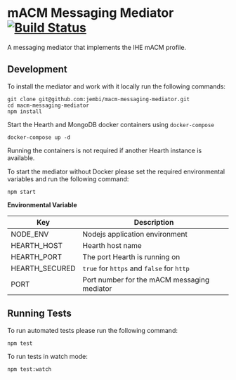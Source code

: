 # mACM Messaging Mediator [![Build Status](https://travis-ci.com/jembi/rapidpro-messaging-mediator.svg?token=HL2Z5FKkgvPyxYf3MGbf&branch=master)](https://travis-ci.com/jembi/rapidpro-messaging-mediator)

A messaging mediator that implements the IHE mACM profile.

## Development
To install the mediator and work with it locally run the following commands:

```
git clone git@github.com:jembi/macm-messaging-mediator.git
cd macm-messaging-mediator
npm install
```
Start the Hearth and MongoDB docker containers using `docker-compose`  
```
docker-compose up -d
```
Running the containers is not required if another Hearth instance is available.

To start the mediator without Docker please set the required environmental variables and run the following command:
```
npm start
```
**Environmental Variable**  

  Key  | Description
 ------- | -----------
 NODE_ENV | Nodejs application environment
 HEARTH_HOST | Hearth host name
 HEARTH_PORT | The port Hearth is running on
 HEARTH_SECURED | `true` for `https` and `false` for `http`
 PORT | Port number for the mACM messaging mediator 

## Running Tests

To run automated tests please run the following command:
```
npm test
```

To run tests in watch mode:
```
npm test:watch
```
